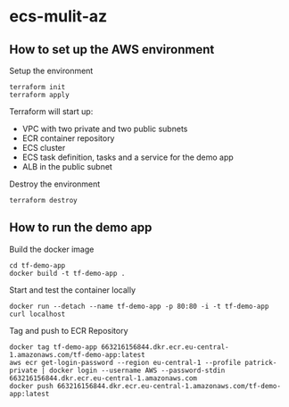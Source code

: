 # ecs-mulit-az

## How to set up the AWS environment

Setup the environment
```shell
terraform init
terraform apply
```

Terraform will start up:
* VPC with two private and two public subnets
* ECR container repository
* ECS cluster
* ECS task definition, tasks and a service for the demo app
* ALB in the public subnet

Destroy the environment
```shell
terraform destroy
```

## How to run the demo app

Build the docker image
```shell
cd tf-demo-app
docker build -t tf-demo-app .
```

Start and test the container locally
```shell
docker run --detach --name tf-demo-app -p 80:80 -i -t tf-demo-app
curl localhost
```

Tag and push to ECR Repository
```shell
docker tag tf-demo-app 663216156844.dkr.ecr.eu-central-1.amazonaws.com/tf-demo-app:latest
aws ecr get-login-password --region eu-central-1 --profile patrick-private | docker login --username AWS --password-stdin 663216156844.dkr.ecr.eu-central-1.amazonaws.com
docker push 663216156844.dkr.ecr.eu-central-1.amazonaws.com/tf-demo-app:latest
```